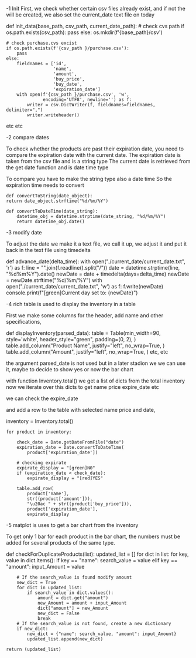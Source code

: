 -1 Init
First, we check whether certain csv files already exist, and if not the will be created, we also set the current_date text file on today

  def init_data(base_path, csv_path, current_date_path):
      # check cvs path
      if os.path.exists(csv_path):
          pass
      else:
          os.mkdir(f'{base_path}/csv')

    # check purchase.cvs excist
    if os.path.exists(f'{csv_path }/purchase.csv'):
        pass
    else:
        fieldnames = ['id',
                      'name',
                      'amount',
                      'buy_price',
                      'buy_date',
                      'expiration_date']
        with open(f'{csv_path }/purchase.csv', 'w',
                  encoding='UTF8', newline='') as f:
            writer = csv.DictWriter(f, fieldnames=fieldnames, delimiter=",")
            writer.writeheader()

etc etc

-2 compare dates

To check whether the products are past their expiration date, you need to compare the expiration date with the current date.
The expiration date is taken from the csv file and is a string type
The current date is retrieved from the get date function and is date time type

To compare you have to make the string type also a date time
So the expiration time needs to convert

    def convertToString(date_object):
    return date_object.strftime("%d/%m/%Y")

    def convertToDateTime(date_string):
        datetime_obj = datetime.strptime(date_string, "%d/%m/%Y")
        return datetime_obj.date()

-3 modify date

To adjust the date we make it a text file, we call it up, we adjust it and put it back in the text file using timedelta

def advance_date(delta_time):
with open("./current_date/current_date.txt", 'r') as f:
line = "".join(f.readline().split("/"))
date = datetime.strptime(line, "%d%m%Y").date()
newDate = date + timedelta(days=delta_time)
newDate = newDate.strftime("%d/%m/%Y")
with open("./current_date/current_date.txt", 'w') as f:
f.write(newDate)
console.print(f"[green]Current day set to: {newDate}")

-4 rich table is used to display the inventory in a table

First we make some columns for the header, add name and other specifications,

def displayInventory(parsed_data):
table = Table(min_width=90, style='white',
header_style="green",
padding=(0, 2),
)
table.add_column("Product Name",
justify="left",
no_wrap=True,
)
table.add_column("Amount",
justify="left",
no_wrap=True,
)
etc, etc

the argument parsed_date is not used but in a later stadion we
we can use it, maybe to decide to show yes or now the bar chart

with function Inventory.total()
we get a list of dicts from the total inventory
now we iterate over this dicts to get name price expire_date etc

we can check the expire_date

and add a row to the table with selected name price and date,

inventory = Inventory.total()

    for product in inventory:

        check_date = Date.getDateFromFile("date")
        expiration_date = Date.convertToDateTime(
            product['expiration_date'])

        # checking expirate
        expirate_display = "[green]N0"
        if (expiration_date < check_date):
            expirate_display = "[red]YES"

        table.add_row(
            product['name'],
            str((product['amount'])),
            "\u20ac " + str((product['buy_price'])),
            product['expiration_date'],
            expirate_display

-5 matplot is uses to get a bar chart from the inventory

To get only 1 bar for each product in the bar chart, the numbers must be added for several products of the same type.

def checkForDuplicateProducts(list):
updated_list = []
for dict in list:
for key, value in dict.items():
if key == "name":
search_value = value
elif key == "amount":
input_Amount = value

        # If the search_value is found modify amount
        new_dict = True
        for dict in updated_list:
            if search_value in dict.values():
                amount = dict.get("amount")
                new_Amount = amount + input_Amount
                dict["amount"] = new_Amount
                new_dict = False
                break
        # If the search_value is not found, create a new dictionary
        if new_dict:
            new_dict = {"name": search_value, "amount": input_Amount}
            updated_list.append(new_dict)

    return (updated_list)
